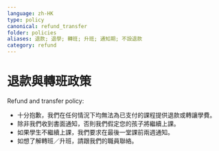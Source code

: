 ```yaml
---
language: zh-HK
type: policy
canonical: refund_transfer
folder: policies
aliases: 退款; 退學; 轉班; 升班; 通知期; 不設退款
category: refund
---
```

# 退款與轉班政策

Refund and transfer policy:
- 十分抱歉，我們在任何情況下均無法為已支付的課程提供退款或轉讓學費。
- 除非我們收到書面通知，否則我們假定您的孩子將繼續上課。
- 如果學生不繼續上課，我們要求在最後一堂課前兩週通知。
- 如想了解轉班／升班，請跟我們的職員聯絡。
